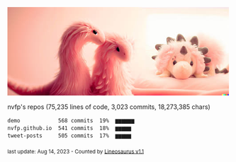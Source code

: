 ![dino](https://github.com/nvfp/nvfp/raw/main/assets/dino.jpg)

nvfp's repos (75,235 lines of code, 3,023 commits, 18,273,385 chars)

```txt
demo            568 commits  19%  ▆▆▆▆▆▆
nvfp.github.io  541 commits  18%  ▆▆▆▆▆
tweet-posts     505 commits  17%  ▆▆▆▆▆
```

<sub>last update: Aug 14, 2023 - Counted by [Lineosaurus v1.1](https://github.com/Lineosaurus/Lineosaurus)</sub>
